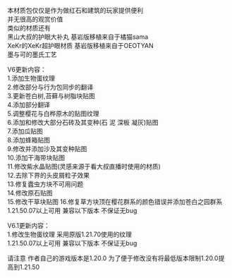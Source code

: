 本材质包仅仅是作为做红石和建筑的玩家提供便利                             
并无很高的观赏价值                             
类似的材质还有                             
黑山大叔的护眼大补丸 基岩版移植来自于橘猫sama                             
 XeKr的XeKr超护眼材质 基岩版移植来自于OEOTYAN                             
 墨与可的墨氏工艺                             

V6更新内容：                             
1.添加生物蛋纹理                             
2.修改部分与行为包同步的翻译                             
3.更新苍白树,苔藓与树脂块贴图                             
4.添加部分翻译                             
5.调整樱花与白桦原木的贴图纹理                             
6.添加和修改大部分石砖及其变种(石 泥 深板 凝灰)贴图                                                                          
7.添加瓜贴图                                                           
8.添加蜂箱贴图                                                           
9.修改并添加沙及其变种贴图                                                           
10.添加干海带块贴图                                                           
11.修改紫水晶贴图(灵感来源于看大叔直播时使用的材质)                             
12.去除下界的头皮屑粒子效果                             
13.修复蠹虫方块不可用问题                             
14.修改原石贴图                             
15.修改干草块贴图
16.修复草方块顶在樱花群系的颜色错误并添加苍白之园群系                             
1.21.50.07以上可用 兼容以下版本 不保证无bug                             
                             
V6.1更新内容：                             
1.修改生物蛋纹理 采用原版1.21.70使用的纹理                             
1.21.50.07以上可用 兼容以下版本 不保证无bug                             

请注意 作者自己的游戏版本是1.20.0 为了便于修改没有将最低版本限制1.20.0提高到1.21.50                             
